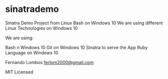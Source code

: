 # sinatrademo
Sinatra Demo Project from Linux Bash on Windows 10
We are using different Linux Technologies on Windows 10

We are using: 

Bash n Windows 10
Git on Windows 10
Sinatra to serve the App
Ruby Language on Windows 10

Fernando Lombos
ferlom2000@gmail.com

MIT Licensed


